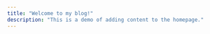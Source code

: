 ```yaml
---
title: "Welcome to my blog!"
description: "This is a demo of adding content to the homepage."
---
```

